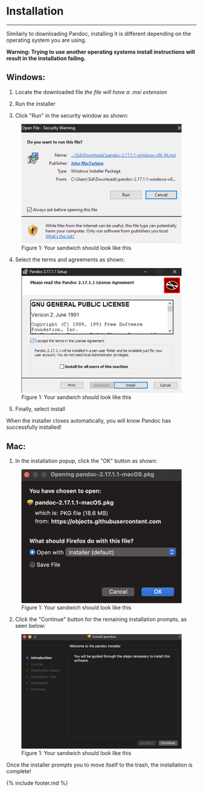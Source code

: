 # Installation

---

Similarly to downloading Pandoc, installing it is different depending on the operating system you are using. 

**Warning: Trying to use another operating systems install instructions will result in the installation failing.**

## Windows: 
1. Locate the downloaded file
	*the file will have a .msi extension*

2. Run the installer

3. Click "Run" in the security window as shown:

<figure>
<img src="media/Windows3.png" alt="Picture of a BLT sandwich">
<figcaption>Figure 1: Your sandwich should look like this</figcaption>
</figure>

4. Select the terms and agreements as shown:

<figure>
<img src="media/Windows4.png" alt="Picture of a BLT sandwich">
<figcaption>Figure 1: Your sandwich should look like this</figcaption>
</figure>

5. Finally, select install

When the installer closes automatically, you will know Pandoc has successfully installed!

## Mac:

1. In the installation popup, click the "OK" button as shown:

<figure>
<img src="media/Mac2.png" alt="Picture of a BLT sandwich">
<figcaption>Figure 1: Your sandwich should look like this</figcaption>
</figure>

2. Click the "Continue" button for the remaining installation prompts, as seen below:

<figure>
<img src="media/Mac3.png" alt="Picture of a BLT sandwich">
<figcaption>Figure 1: Your sandwich should look like this</figcaption>
</figure>

Once the installer prompts you to move itself to the trash, the installation is complete!




{% include footer.md %}
